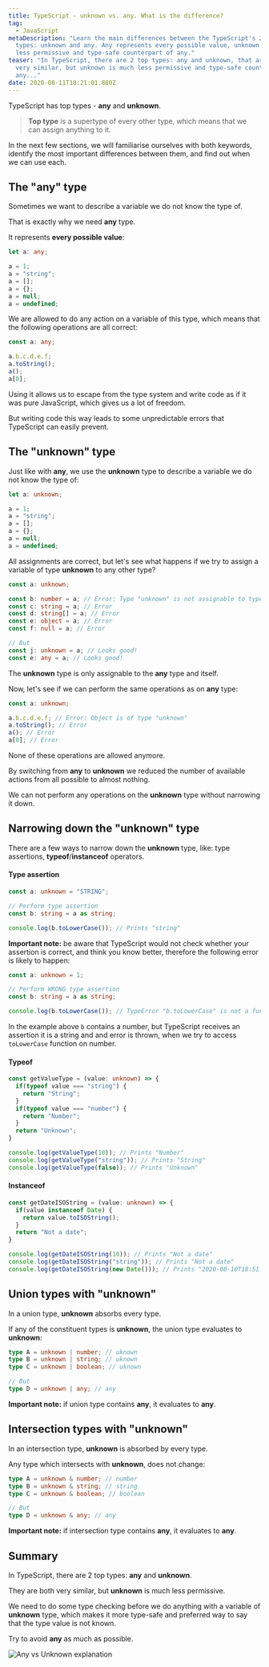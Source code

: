 ```yaml
---
title: TypeScript - unknown vs. any. What is the difference?
tag:
  - JavaScript
metaDescription: "Learn the main differences between the TypeScript's 2 top
  types: unknown and any. Any represents every possible value, unknown is much
  less permissive and type-safe counterpart of any."
teaser: "In TypeScript, there are 2 top types: any and unknown, that are both
  very similar, but unknown is much less permissive and type-safe counterpart of
  any..."
date: 2020-08-11T18:21:01.880Z
---
```

TypeScript has top types - **any** and **unknown**.

> **Top type** is a supertype of every other type, which means that we can assign anything to it.

In the next few sections, we will familiarise ourselves with both keywords, identify the most important differences between them, and find out when we can use each.

## The "any" type

Sometimes we want to describe a variable we do not know the type of. 

That is exactly why we need **any** type. 

It represents **every possible value**:

```typescript
let a: any;

a = 1;
a = "string";
a = [];
a = {};
a = null;
a = undefined;
```

We are allowed to do any action on a variable of this type, which means that the following operations are all correct:

```typescript
const a: any;

a.b.c.d.e.f;
a.toString();
a();
a[0];
```

Using it allows us to escape from the type system and write code as if it was pure JavaScript, which gives us a lot of freedom.

But writing code this way leads to some unpredictable errors that TypeScript can easily prevent.

## The "unknown" type

Just like with **any**, we use the **unknown** type to describe a variable we do not know the type of:

```typescript
let a: unknown;

a = 1;
a = "string";
a = [];
a = {};
a = null;
a = undefined;
```

All assignments are correct, but let's see what happens if we try to assign a variable of type **unknown** to any other type?

```typescript
const a: unknown;

const b: number = a; // Error: Type "unknown" is not assignable to type "number".
const c: string = a; // Error
const d: string[] = a; // Error
const e: object = a; // Error
const f: null = a; // Error

// But
const j: unknown = a; // Looks good!
const e: any = a; // Looks good!
```

The **unknown** type is only assignable to the **any** type and itself.

Now, let's see if we can perform the same operations as on **any** type:

```typescript
const a: unknown;

a.b.c.d.e.f; // Error: Object is of type "unknown"
a.toString(); // Error
a(); // Error
a[0]; // Error
```

None of these operations are allowed anymore. 

By switching from **any** to **unknown** we reduced the number of available actions from all possible to almost nothing.

We can not perform any operations on the **unknown** type without narrowing it down.

## Narrowing down the "unknown" type

There are a few ways to narrow down the **unknown** type, like: type assertions, **typeof**/**instanceof** operators.

#### Type assertion

```typescript
const a: unknown = "STRING";

// Perform type assertion
const b: string = a as string;

console.log(b.toLowerCase()); // Prints "string"
```

**Important note:** be aware that TypeScript would not check whether your assertion is correct, and think you know better, therefore the following error is likely to happen:

```typescript
const a: unknown = 1;

// Perform WRONG type assertion
const b: string = a as string;

console.log(b.toLowerCase()); // TypeError "b.toLowerCase" is not a function
```

In the example above `b` contains a number, but TypeScript receives an assertion it is a string and and error is thrown, when we try to access `toLowerCase` function on number.

#### Typeof

```typescript
const getValueType = (value: unknown) => {
  if(typeof value === "string") {
    return "String";
  }
  if(typeof value === "number") {
    return "Number";
  }
  return "Unknown";
}

console.log(getValueType(10)); // Prints "Number"
console.log(getValueType("string")); // Prints "String"
console.log(getValueType(false)); // Prints "Unknown"
```

#### Instanceof

```typescript
const getDateISOString = (value: unknown) => {
  if(value instanceof Date) {
    return value.toISOString();
  }
  return "Not a date";
}

console.log(getDateISOString(10)); // Prints "Not a date"
console.log(getDateISOString("string")); // Prints "Not a date"
console.log(getDateISOString(new Date())); // Prints "2020-08-10T18:51:51.673Z"
```

## Union types with "unknown"

In a union type, **unknown** absorbs every type. 

If any of the constituent types is **unknown**, the union type evaluates to **unknown**:

```typescript
type A = unknown | number; // uknown
type B = unknown | string; // uknown
type C = unknown | boolean; // uknown

// But
type D = unknown | any; // any
```

**Important note:** if union type contains **any**, it evaluates to **any**.

## Intersection types with "unknown"

In an intersection type, **unknown** is absorbed by every type. 

Any type which intersects with **unknown**, does not change:

```typescript
type A = unknown & number; // number
type B = unknown & string; // string
type C = unknown & boolean; // boolean

// But
type D = unknown & any; // any
```

**Important note:** if intersection type contains **any**, it evaluates to **any**.

## Summary

In TypeScript, there are 2 top types: **any** and **unknown**.

They are both very similar, but **unknown** is much less permissive.

We need to do some type checking before we do anything with a variable of **unknown** type, which makes it more type-safe and preferred way to say that the type value is not known. 

Try to avoid **any** as much as possible.

![Any vs Unknown explanation](/img/screenshot-2020-08-10-at-21.07.00.png "Any vs Unknown explanation")